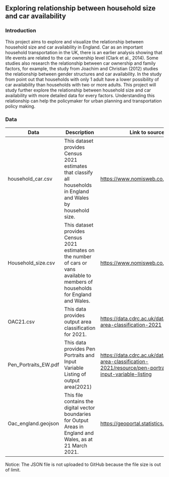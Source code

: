 ## Exploring relationship between household size and car availability
### Introduction
This project aims to explore and visualize the relationship between household size and car availability in England. Car as an important household transportation in the UK, there is an earlier analysis showing that life events are related to the car ownership level (Clark et al., 2014). Some studies also research the relationship between car ownership and family factors, for example, the study from Joachim and Christian (2012) studies the relationship between gender structures and car availability. In the study from point out that households with only 1 adult have a lower possibility of car availability than households with two or more adults. This project will study further explore the relationship between household size and car availability with more detailed data for every factors. Understanding this relationship can help the policymaker for urban planning and transportation policy making.
### Data

| Data | Description | Link to source |
|---|---|---|
| household_car.csv | This dataset provides Census 2021 estimates that classify all households in England and Wales by household size. | https://www.nomisweb.co.uk |
| Household_size.csv | This dataset provides Census 2021 estimates on the number of cars or vans available to members of households for England and Wales. | https://www.nomisweb.co.uk |
| OAC21.csv | This data provides output area classification for 2021. | https://data.cdrc.ac.uk/dataset/output-area-classification-2021 |
| Pen_Portraits_EW.pdf | This data provides Pen Portraits and Input Variable Listing of output area(2021) | https://data.cdrc.ac.uk/dataset/output-area-classification-2021/resource/pen-portraits-and-input-variable-listing |
| Oac_england.geojson | This file contains the digital vector boundaries for Output Areas in England and Wales, as at 21 March 2021. | https://geoportal.statistics.gov.uk |
Notice: The JSON file is not uploaded to GitHub because the file size is out of limit.
